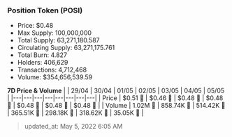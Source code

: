 
  ### Position Token (POSI)
  - Price: $0.48
  - Max Supply: 100,000,000
  - Total Supply: 63,271,180.587
  - Circulating Supply: 63,271,175.761
  - Total Burn: 4.827
  - Holders: 406,629
  - Transactions: 4,712,468
  - Volume: $354,656,539.59

  **7D Price & Volume**
  | | 29&#x2F;04 | 30&#x2F;04 | 01&#x2F;05 | 02&#x2F;05 | 03&#x2F;05 | 04&#x2F;05 | 05&#x2F;05 |
  |---|---|---|---|---|---|---|---|
  | Price | $0.51 🔻 | $0.46 🔻 | $0.48 🚀 | $0.48 🔻 | $0.48 🚀 | $0.48 🚀 | $0.48 🔻 |
  | Volume | 1.02M 🔻 | 858.74K 🔻 | 514.42K 🔻 | 365.51K 🔻 | 298.18K 🔻 | 318.62K 🚀 | 35.05K 🔻 |

  > updated_at: May 5, 2022 6:05 AM
